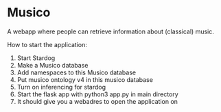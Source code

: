 # Musico
A webapp where people can retrieve information about (classical) music.

How to start the application:
1. Start Stardog
2. Make a Musico database
3. Add namespaces to this Musico database
4. Put musico ontology v4 in this musico database
5. Turn on inferencing for stardog
6. Start the flask app with python3 app.py in main directory
7. It should give you a webadres to open the application on
